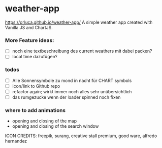 # weather-app

https://orluca.github.io/weather-app/
A simple weather app created with Vanilla JS and ChartJS.

### More Feature ideas:

- [ ] noch eine textbeschreibung des current weathers mit dabei packen?
- [ ] local time dazufügen?

### todos

- [ ] Alle Sonnensymbole zu mond in nacht für CHART symbols
- [ ] icon/link to Github repo
- [ ] refactor again; wirkt immer noch alles sehr unübersichtlich
- [ ] das rumgezucke wenn der loader spinned noch fixen

### where to add animations

- opening and closing of the map
- opening and closing of the search window

ICON CREDITS: freepik, surang, creative stall premium, good ware, alfredo hernandez
